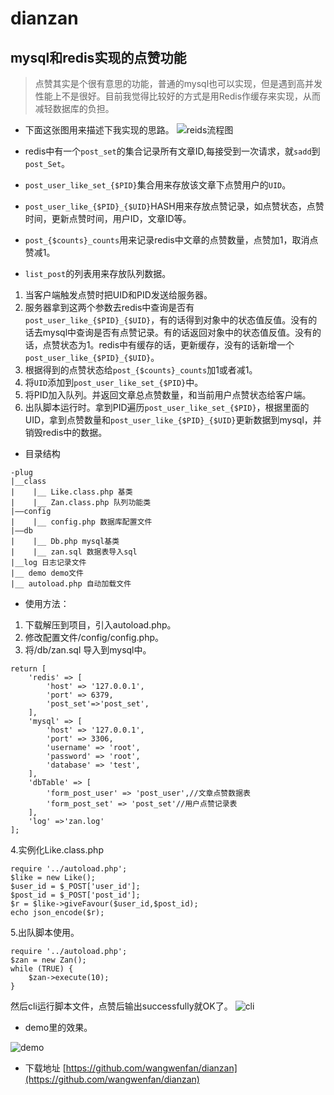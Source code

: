 # dianzan
mysql和redis实现的点赞功能
---

> 点赞其实是个很有意思的功能，普通的mysql也可以实现，但是遇到高并发性能上不是很好。目前我觉得比较好的方式是用Redis作缓存来实现，从而减轻数据库的负担。

- 下面这张图用来描述下我实现的思路。
![reids流程图](http://qn.wangwenfan.top/4324324234.png)

- redis中有一个`post_set`的集合记录所有文章ID,每接受到一次请求，就`sadd`到`post_Set`。
- `post_user_like_set_{$PID}`集合用来存放该文章下点赞用户的`UID`。
- `post_user_like_{$PID}_{$UID}`HASH用来存放点赞记录，如点赞状态，点赞时间，更新点赞时间，用户ID，文章ID等。
- `post_{$counts}_counts`用来记录redis中文章的点赞数量，点赞加1，取消点赞减1。
- `list_post`的列表用来存放队列数据。

1. 当客户端触发点赞时把UID和PID发送给服务器。
2. 服务器拿到这两个参数去redis中查询是否有`post_user_like_{$PID}_{$UID}`，有的话得到对象中的状态值反值。没有的话去mysql中查询是否有点赞记录。有的话返回对象中的状态值反值。没有的话，点赞状态为1。redis中有缓存的话，更新缓存，没有的话新增一个`post_user_like_{$PID}_{$UID}`。
3. 根据得到的点赞状态给`post_{$counts}_counts`加1或者减1。
4. 将`UID`添加到`post_user_like_set_{$PID}`中。
5. 将PID加入队列。并返回文章总点赞数量，和当前用户点赞状态给客户端。
6. 出队脚本运行时。拿到PID遍历`post_user_like_set_{$PID}`，根据里面的UID，拿到点赞数量和`post_user_like_{$PID}_{$UID}`更新数据到mysql，并销毁redis中的数据。
- 目录结构
```
-plug
|__class
|    |__ Like.class.php 基类 
|    |__ Zan.class.php 队列功能类
|——config
|    |__ config.php 数据库配置文件
|——db
|    |__ Db.php mysql基类
|    |__ zan.sql 数据表导入sql
|__log 日志记录文件
|__ demo demo文件 
|__ autoload.php 自动加载文件
```
- 使用方法：

1. 下载解压到项目，引入autoload.php。
2. 修改配置文件/config/config.php。
3. 将/db/zan.sql 导入到mysql中。

```
return [
    'redis' => [
        'host' => '127.0.0.1',
        'port' => 6379,
        'post_set'=>'post_set',
    ],
    'mysql' => [
        'host' => '127.0.0.1',
        'port' => 3306,
        'username' => 'root',
        'password' => 'root',
        'database' => 'test',
    ],
    'dbTable' => [
        'form_post_user' => 'post_user',//文章点赞数据表
        'form_post_set' => 'post_set'//用户点赞记录表
    ],
    'log' =>'zan.log'
];
```
4.实例化Like.class.php 
```
require '../autoload.php';
$like = new Like();
$user_id = $_POST['user_id'];
$post_id = $_POST['post_id'];
$r = $like->giveFavour($user_id,$post_id);
echo json_encode($r);
```
5.出队脚本使用。

```
require '../autoload.php';
$zan = new Zan();
while (TRUE) {
    $zan->execute(10);
}
```
然后cli运行脚本文件，点赞后输出successfully就OK了。
![cli](http://qn.wangwenfan.top/546546546.png)

- demo里的效果。


![demo](http://qn.wangwenfan.top/534354676587.png)

- 下载地址
[https://github.com/wangwenfan/dianzan](https://github.com/wangwenfan/dianzan)
